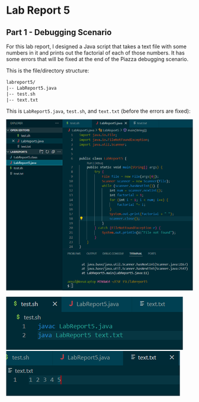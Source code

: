 # Lab Report 5

## Part 1 - Debugging Scenario

For this lab report, I designed a Java script that takes a text file with some numbers in it and prints out the factorial of each of those numbers. It has some errors that will be fixed at the end of the Piazza debugging scenario.

This is the file/directory structure:

```
labreport5/
|-- LabReport5.java
|-- test.sh
|-- text.txt
```

This is `LabReport5.java`, `test.sh`, and `text.txt` (before the errors are fixed):

![Image](lab5_1.png)

![Image](lab5_2.png)                   ![Image](lab5_3.png)
